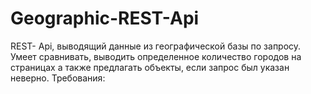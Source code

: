 # Geographic-REST-Api
REST- Api, выводящий данные из географической базы по запросу. Умеет сравнивать, выводить определенное количество городов на страницах а также предлагать объекты, если запрос был указан неверно. Требования:
